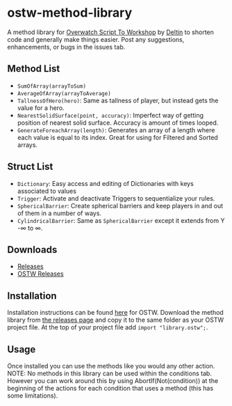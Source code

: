 # ostw-method-library
A method library for [Overwatch Script To Workshop](https://github.com/ItsDeltin/Overwatch-Script-To-Workshop/) by [Deltin](https://github.com/ItsDeltin/) to shorten code and generally make things easier. Post any suggestions, enhancements, or bugs in the issues tab.

## Method List
- `SumOfArray(arrayToSum)`
- `AverageOfArray(arrayToAverage)`
- `TallnessOfHero(hero)`: Same as tallness of player, but instead gets the value for a hero.
- `NearestSolidSurface(point, accuracy)`: Imperfect way of getting position of nearest solid surface. Accuracy is amount of times looped.
- `GenerateForeachArray(length)`: Generates an array of a length where each value is equal to its index. Great for using for Filtered and Sorted arrays.

## Struct List
- `Dictionary`: Easy access and editing of Dictionaries with keys associated to values
- `Trigger`: Activate and deactivate Triggers to sequentialize your rules.
- `SphericalBarrier`: Create spherical barriers and keep players in and out of them in a number of ways.
- `CylindricalBarrier`: Same as `SphericalBarrier` except it extends from  Y -∞ to ∞.

## Downloads
- [Releases](https://github.com/TrueCP6/ostw-method-library/releases/)
- [OSTW Releases](https://github.com/ItsDeltin/Overwatch-Script-To-Workshop/releases/)

## Installation
Installation instructions can be found [here](https://github.com/ItsDeltin/Overwatch-Script-To-Workshop/) for OSTW.
Download the method library from [the releases page](https://github.com/TrueCP6/ostw-method-library/releases/) and copy it to the same folder as your OSTW project file.
At the top of your project file add `import "library.ostw";`.

## Usage
Once installed you can use the methods like you would any other action. NOTE: No methods in this library can be used within the conditions tab. However you can work around this by using AbortIf(Not(condition)) at the beginning of the actions for each condition that uses a method (this has some limitations).